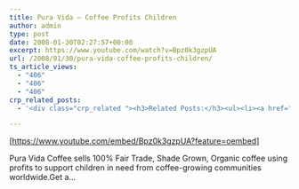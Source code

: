 ```yaml
---
title: Pura Vida – Coffee Profits Children
author: admin
type: post
date: 2008-01-30T02:27:57+00:00
excerpt: https://www.youtube.com/watch?v=Bpz0k3gzpUA
url: /2008/01/30/pura-vida-coffee-profits-children/
ts_article_views:
  - "406"
  - "406"
  - "406"
crp_related_posts:
  - '<div class="crp_related "><h3>Related Posts:</h3><ul><li><a href="https://scdhub.org/2017/12/25/wastewater-treatment-and-biosolids-management/"    ><img src="https://scdhub.org/wp-content/uploads/2017/12/wastewater-treatment-and-biosoli-150x150.jpg" alt="Wastewater treatment and Biosolids management" title="Wastewater treatment and Biosolids management" width="150" height="150" class="crp_thumb crp_featured" /><span class="crp_title">Wastewater treatment and Biosolids management</span></a></li><li><a href="https://scdhub.org/2017/12/29/walking-in-sabinas-shoes-world-vision/"    ><img src="https://scdhub.org/wp-content/uploads/2017/12/walking-in-sabinas-shoes-world-v-150x150.jpg" alt="Walking in Sabinas Shoes &#8211; World Vision" title="Walking in Sabinas Shoes &#8211; World Vision" width="150" height="150" class="crp_thumb crp_featured" /><span class="crp_title">Walking in Sabinas Shoes &#8211; World Vision</span></a></li><li><a href="https://scdhub.org/2018/01/06/household-and-neighborhood-sanitation-infrastructures-excreta-wastewater-disposal-in-developing-countries/"    ><img src="https://scdhub.org/wp-content/plugins/contextual-related-posts/default.png" alt="Household and neighborhood Sanitation Infrastructures: Excreta, wastewater disposal in developing countries" title="Household and neighborhood Sanitation Infrastructures: Excreta, wastewater disposal in developing countries" width="150" height="150" class="crp_thumb crp_default" /><span class="crp_title">Household and neighborhood Sanitation&hellip;</span></a></li><li><a href="https://scdhub.org/education/social-enterprise/gentrification/"    ><img src="https://scdhub.org/wp-content/plugins/contextual-related-posts/default.png" alt="Gentrification" title="Gentrification" width="150" height="150" class="crp_thumb crp_default" /><span class="crp_title">Gentrification</span></a></li><li><a href="https://scdhub.org/2017/06/09/lovin-is-what-i-got-sublime/"    ><img src="https://scdhub.org/wp-content/uploads/2017/06/lovin-is-what-i-got-8211-sublime-150x150.jpg" alt="Lovin is What I Got &#8211; Sublime" title="Lovin is What I Got &#8211; Sublime" width="150" height="150" class="crp_thumb crp_featured" /><span class="crp_title">Lovin is What I Got &#8211; Sublime</span></a></li><li><a href="https://scdhub.org/2017/06/28/tiny-homes/"    ><img src="https://scdhub.org/wp-content/uploads/2017/06/dignity-roller-pods-150x150.jpg" alt="Tiny Homes and Roller Pods Gain Momentum" title="Tiny Homes and Roller Pods Gain Momentum" width="150" height="150" class="crp_thumb crp_featured" /><span class="crp_title">Tiny Homes and Roller Pods Gain Momentum</span></a></li></ul><div class="crp_clear"></div></div>'

---
```

[https://www.youtube.com/embed/Bpz0k3gzpUA?feature=oembed] 

Pura Vida Coffee sells 100% Fair Trade, Shade Grown, Organic coffee using profits to support children in need from coffee-growing communities worldwide.Get a&#8230;